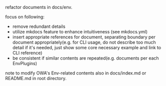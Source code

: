 refactor documents in docs/env.

focus on following:
- remove redundant details
- utilize mkdocs feature to enhance intuitiveness (see mkdocs.yml)
- insert appropriate references for document, separating boundary per document appropriately(e.g. for CLI usage, do not describe too much detail if it's needed, just show some core necessary example and link to CLI reference)
- be consistent if similar contents are repeated(e.g. documents per each EnvPlugins)

note to modify OWA's Env-related contents also in docs/index.md or README.md in root directory.